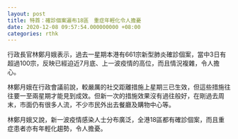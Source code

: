 ```yaml
---
layout: post
title: 特首：確診個案遍布18區　重症年輕化令人擔憂
date: 2020-12-08 09:57:54.000000000 +08:00
categories: rthk
---
```


行政長官林鄭月娥表示，過去一星期本港有661宗新型肺炎確診個案，當中3日有超過100宗，反映已經迫近7月底、上一波疫情的高位，而且情況複雜，令人擔心。

林鄭月娥在行政會議前說，較嚴厲的社交距離措施上星期三已生效，但這些措施往往要一至兩星期才能見到成效。但新一次的措施效果沒有過往般好，在剛過去周末，市面仍有很多人流，不少市民外出去餐廳及購物中心等。

林鄭月娥又說，新一波疫情感染人士分布廣泛，全港18區都有確診個案，而且重症患者亦有年輕化趨勢，令人擔憂。
